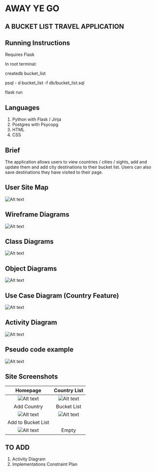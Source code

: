 # AWAY YE GO

## A BUCKET LIST TRAVEL APPLICATION

## Running Instructions

Requires Flask

In root terminal:

createdb bucket_list

psql - d bucket_list -f db/bucket_list.sql

flask run

## Languages

1. Python with Flask / Jinja
2. Postgres with Psycopg
3. HTML
4. CSS

## Brief

The application allows users to view countries / cities / sights, add and update them and add city destinations to their bucket list. Users can also save destinations they have visited to their page.

## User Site Map

![Alt text](PDA/site_map.png?raw=true "Optional Title")

## Wireframe Diagrams

![Alt text](PDA/wireframe_diagrams.png?raw=true "Optional Title")

## Class Diagrams

![Alt text](PDA/class_diagrams.png?raw=true "Optional Title")

## Object Diagrams

![Alt text](PDA/object_diagrams.png?raw=true "Optional Title")

## Use Case Diagram (Country Feature)

![Alt text](PDA/use_case.png?raw=true "Optional Title")

## Activity Diagram

![Alt text](PDA/activity_diagram.png?raw=true "Optional Title")

## Pseudo code example

![Alt text](PDA/pseudo_code.png?raw=true "Optional Title")

## Site Screenshots

|                               Homepage                                |                              Country List                              |
| :-------------------------------------------------------------------: | :--------------------------------------------------------------------: |
|  ![Alt text](PDA/site_snaps/homepage.png?raw=true "Optional Title")   | ![Alt text](PDA/site_snaps/country_list.png?raw=true "Optional Title") |
|                              Add Country                              |                              Bucket List                               |
| ![Alt text](PDA/site_snaps/add_country.png?raw=true "Optional Title") |    ![Alt text](PDA/site_snaps/visits.png?raw=true "Optional Title")    |
|                          Add to Bucket List                           |                                                                        |
|  ![Alt text](PDA/site_snaps/add_visit.png?raw=true "Optional Title")  |                                 Empty                                  |

## TO ADD

1.  Activity Diagram
2.  Implementations Constraint Plan
